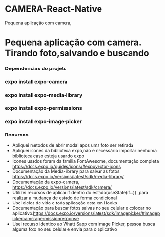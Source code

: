 # CAMERA-React-Native
Pequena aplicação com camera,
# Pequena aplicação com camera. Tirando foto,salvando e buscando
### Dependencias do projeto
### expo install expo-camera
### expo install expo-media-library
### expo install expo-permisssions
### expo install expo-image-picker
### Recursos
- Apliquei metodos de abrir modal apos uma foto ser retirada
- Apliquei icones da biblioteca expo,não e necessário importar nenhuma biblioteca caso esteja usando expo
- Icones usados foram da familia  FontAwesome, documentação completa https://docs.expo.io/guides/icons/#expovector-icons
- Documentação da Media-library para salvar as fotos https://docs.expo.io/versions/latest/sdk/media-library/
- Documentação da expo-camera, https://docs.expo.io/versions/latest/sdk/camera/
- Utilizei recursos de aplicar if dentro do estado(useState(if...)) ,para realizar a mudança de estado de forma condicional
- Usei ciclos de vida e toda aplicação esta em Hooks
- Documentação para buscar fotos salvas no seu celular e colocar no aplicativo.https://docs.expo.io/versions/latest/sdk/imagepicker/#imagepickercamerapermissionresponse
- Usei recurso identico ao Whatt Sapp  com Image Picker, pessoa busca alguma foto no seu celular e envia para o aplicativo
